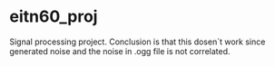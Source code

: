 # eitn60_proj
Signal processing project. Conclusion is that this dosen´t work since generated noise and the noise in .ogg file is not correlated.    
